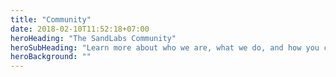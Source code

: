 ```yaml
---
title: "Community"
date: 2018-02-10T11:52:18+07:00
heroHeading: "The SandLabs Community"
heroSubHeading: "Learn more about who we are, what we do, and how you can join us!"
heroBackground: ""
---
```

